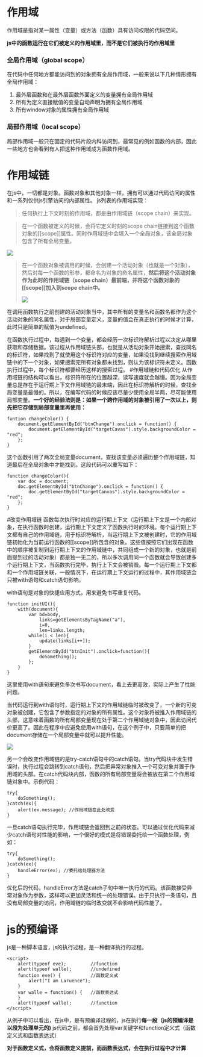# 作用域

作用域是指对某一属性（变量）或方法（函数）具有访问权限的代码空间。

**js中的函数运行在它们被定义的作用域里，而不是它们被执行的作用域里**

### 全局作用域（global scope）
在代码中任何地方都能访问到的对象拥有全局作用域，一般来说以下几种情形拥有全局作用域：

1. 最外层函数和在最外层函数外面定义的变量拥有全局作用域
2. 所有为定义直接赋值的变量自动声明为拥有全局作用域
3. 所有window对象的属性拥有全局作用域
### 局部作用域（local scope）
局部作用域一般只在固定的代码片段内科访问到，最常见的例如函数的内部，因此一些地方也会看到有人把这种作用域成为函数作用域。
# 作用域链
在js中，一切都是对象。函数对象和其他对象一样，拥有可以通过代码访问的属性和一系列仅供js引擎访问的内部属性。
js列表的作用域实现：

>任何执行上下文时刻的作用域，都是由作用域链（scope chain）来实现。

>在一个函数被定义的时候，会将它定义时刻的scope chain链接到这个函数对象的[[scope]]属性。同时作用域链中会填入一个全局对象，该全局对象包含了所有全局变量。
>
![](http://pic002.cnblogs.com/images/2011/36987/2011090414435366.jpg)

>在一个函数对象被调用的时候，会创建一个活动对象（也就是一个对象），然后对每一个函数的形参，都命名为对象的命名属性，**然后将这个活动对象作为此时的作用域链（scope chain）最前端，并将这个函数对象的[[scope]]加入到scope chain中。**
>
>![](http://pic002.cnblogs.com/images/2011/36987/2011090414444843.jpg)

在调用函数执行之前创建的活动对象当中，其中所有的变量名和函数名都作为这个活动对象的同名属性，对于局部变量定义，变量的值会在真正执行的时候才计算，此时只是简单的赋值为undefined。

在函数执行过程中，每遇到一个变量，都会经历一次标识符解析过程以决定从哪里获取和存储数据。该过程从作用域链头部，也就是从活动对象开始搜索，查找同名的标识符，如果找到了就使用这个标识符对应的变量，如果没找到继续搜索作用域链中的下一个对象，如果搜索完所有对象都未找到，则认为该标识符未定义。函数执行过程中，每个标识符都要经历这样的搜索过程。
#作用域链和代码优化
从作用域链的结构可以看出，标识符所在的位置越深，读写速度就会越慢。因为全局变量总是存在于运行期上下文作用域链的最末端，因此在标识符解析的时候，查找全局变量是最慢的。所以，在编写代码的时候应该尽量少使用全局半两，尽可能使用局部变量。**一个好的经验法则是：如果一个跨作用域的对象被引用了一次以上，则先把它存储到局部变量里再使用：**
    
    funtion changeColor() {
        document.getElementById("btnChange").onclick = function() {
            document.getElementById("targetCavas").style.backgroundColor = "red";
        };
    }
这个函数引用了两次全局变量document，查找该变量必须遍历整个作用域链，知道最后在全局对象中才能找到。这段代码可以重写如下：

    function changeColor(){
        var doc = document;
        doc.getElementById("btnChange").onclick = function() {
            doc.getElementById("targetCanvas").style.backgroundColor = "red";
        };
    }

#改变作用域链
函数每次执行时对应的运行期上下文（运行期上下文是一个内部对象，在执行函数时创建，运行期上下文定义了函数执行时的环境。每个运行期上下文都有自己的作用域链，用于标识符解析，当运行期上下文被创建时，它的作用域链初始化为当前运行函数的[[scope]]所包含的对象。这些值按照它们出现在函数中的顺序被复制到运行期上下文的作用域链中，共同组成一个新的对象，也就是前面提到过的活动对象）都是独一无二的，所以多次调用同一个函数就会导致创建多个运行期上下文，当函数执行完毕，执行上下文会被销毁。每一个运行期上下文都和一个作用域链关联，一般情况下，在运行期上下文运行的过程中，其作用域链会只被with语句和catch语句影响。

with语句是对象的快捷应用方式，用来避免书写重复代码。

    function initUI(){
        with(document){
            var bd=body,
                links=getElementsByTagName("a"),
                i=0,
                len=links.length;
            while(i < len){
                update(links[i++]);
            }
            getElementById("btnInit").onclick=function(){
                doSomething();
            };
        }
    }
这里使用with语句来避免多次书写document，看上去更高效，实际上产生了性能问题。

当代码运行到with语句时，运行期上下文的作用域链临时被改变了，一个新的可变对象被创建，它包含了参数指定的对象的所有属性。这个对象将被推入作用域链的头部，这意味着函数的所有局部变量现在处于第二个作用域链对象中，因此访问代价更高了。因此在程序中应避免使用with语句，在这个例子中，只要简单的把document存储在一个局部变量中就可以提升性能。

![](http://pic002.cnblogs.com/images/2011/36987/2011090414454524.jpg)

另一个会改变作用域链的是try-catch语句中的catch语句。当try代码块中发生错误时，执行过程会跳转到catch语句，然后把异常对象推入一个可变对象并置于作用域的头部。在catch代码块内部，函数的所有局部变量将会被放在第二个作用域链对象中。示例代码：
    
    try{
        doSomething();
    }catch(ex){
        alert(ex.message); //作用域链在此处改变
    }

一旦catch语句执行完毕，作用域链会返回到之前的状态。可以通过优化代码来减少catch语句对性能的影响，一个很好的模式是将错误委托给一个函数处理，例如：

    try{
        doSomething();
    }catch(ex){
        handleError(ex); //委托给处理器方法
    }
优化后的代码，handleError方法是catch子句中唯一执行的代码。该函数接受异常对象作为参数，这样可以更加灵活和统一的处理错误。由于只执行一条语句，且没有局部变量的访问，作用域链的临时改变就不会影响代码性能了。
# js的预编译

js是一种脚本语言，js的执行过程，是一种翻译执行的过程。

    <script>
        alert(typeof eve);         //function
        alert(typeof walle);       //undefined
        function eve() {           //函数定义式
            alert("I am Laruence");
        }
        var walle = function() {   //函数表达式
        }
        alert(typeof walle);       //function
    </script>

从例子中可以看出，在js中，是有预编译过程的，js在执行**每一段（js的预编译是以段为处理单元的)** js代码之前，都会首先处理var关键字和function定义式（函数定义式和函数表达式）

**对于函数定义式，会将函数定义提前，而函数表达式，会在执行过程中才计算**